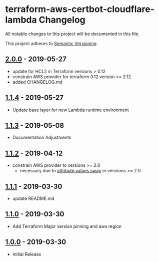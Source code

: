 # terraform-aws-certbot-cloudflare-lambda Changelog

All notable changes to this project will be documented in this file.

This project adheres to [Semantic Versioning](http://semver.org/spec/v2.0.0.html).

## [2.0.0] - 2019-05-27

- update for HCL2 in Terraform versions > 0.12
- constrain AWS provider for terraform 0.12 version >= 2.12
- added CHANGELOG.md

## [1.1.4] - 2019-05-27

- Update base layer for new Lambda runtime environment

## [1.1.3] - 2019-05-08

- Documentation Adjustments

## [1.1.2] - 2019-04-12

- constrain AWS provider to versions >= 2.0
  - necessary due to [attribute values swap](https://www.terraform.io/docs/providers/aws/guides/version-2-upgrade.html#arn-and-layer_arn-attribute-value-swap) in versiions >= 2.0

## [1.1.1] - 2019-03-30

- update README.md

## [1.1.0] - 2019-03-30

- Add Terraform Major version pinning and aws region

## [1.0.0] - 2019-03-30

- Initial Release

[2.0.0]: https://github.com/robertpeteuil/terraform-aws-certbot-cloudflare-lambda/compare/1.1.4...2.0.0
[1.1.4]: https://github.com/robertpeteuil/terraform-aws-certbot-cloudflare-lambda/compare/1.1.3...1.1.4
[1.1.3]: https://github.com/robertpeteuil/terraform-aws-certbot-cloudflare-lambda/compare/1.1.2...1.1.3
[1.1.2]: https://github.com/robertpeteuil/terraform-aws-certbot-cloudflare-lambda/compare/1.1.1...1.1.2
[1.1.1]: https://github.com/robertpeteuil/terraform-aws-certbot-cloudflare-lambda/compare/1.1.0...1.1.1
[1.1.0]: https://github.com/robertpeteuil/terraform-aws-certbot-cloudflare-lambda/compare/1.0.0...1.1.0
[1.0.0]: https://github.com/robertpeteuil/terraform-aws-certbot-cloudflare-lambda/tree/1.0.0
